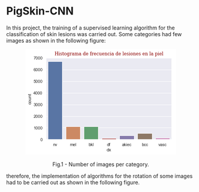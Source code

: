 # PigSkin-CNN

In this project, the training of a supervised learning algorithm for the classification of skin lesions was carried out. Some categories had few images as shown in the following figure: 

<p align='center'>
  <img src= 'https://github.com/Luisbaduy97/PigSkin-CNN/blob/master/histo_original.png'>
</p>
<div class = 'container'>
  <figcaption align = 'center'>Fig.1 - Number of images per category.</figcaption>
</div>


therefore, the implementation of algorithms for the rotation of some images had to be carried out as shown in the following figure.
